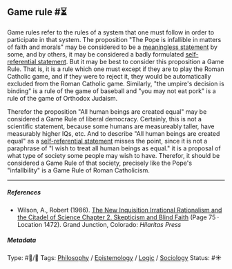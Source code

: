 ## Game rule  #⏳

Game rules refer to the rules of a system that one must follow in order to participate in that system. The proposition "The Pope is infallible in matters of faith and morals" may be considered to be a [meaningless statement](Meaningless%20statement.md) by some, and by others, it may be considered a badly formulated [self-referential statement](Self-referential%20statement.md). But it may be best to consider this proposition a Game Rule. That is, it is a rule which one must except if they are to play the Roman Catholic game, and if they were to reject it, they would be automatically excluded from the Roman Catholic game. Similarly, "the umpire's decision is binding" is a rule of the game of baseball and "you may not eat pork" is a rule of the game of Orthodox Judaism. 

Therefor the proposition "All human beings are created equal" may be considered a Game Rule of liberal democracy. Certainly, this is not a scientific statement, because some humans are measureably taller, have measurably higher IQs, etc. And to describe "All human beings are created equal" as a [self-referential statement](Self-referential%20statement.md) misses the point, since it is not a paraphrase of "I wish to treat all human beings as equal." it is a proposal of what type of society some people may wish to have. Therefor, it should be considered a Game Rule of that society, precisely like the Pope's "infallbility" is a Game Rule of Roman Catholicism.

---

##### References

* Wilson, A., Robert (1986). [The New Inquisition Irrational Rationalism and the Citadel of Science Chapter 2. Skepticism and Blind Faith](The%20New%20Inquisition%20Irrational%20Rationalism%20and%20the%20Citadel%20of%20Science%20Chapter%202.%20Skepticism%20and%20Blind%20Faith.md) (Page 75 · Location 1472). Grand Junction, Colorado: *Hilaritas Press*

##### Metadata

Type: #🔵/🔵 
Tags: [Philosophy](Philosophy.md) / [Epistemology](Epistemology.md) / [Logic](Logic.md) / [Sociology](Sociology.md)
Status: #☀️ 

